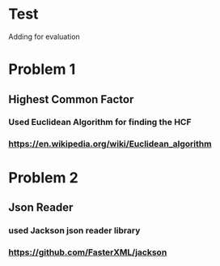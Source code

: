 # Test
Adding for evaluation

# Problem 1
## Highest Common Factor
### Used Euclidean Algorithm for finding the HCF
### https://en.wikipedia.org/wiki/Euclidean_algorithm

# Problem 2
## Json Reader
### used Jackson json reader library
### https://github.com/FasterXML/jackson
